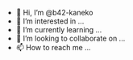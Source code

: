 - 👋 Hi, I’m @b42-kaneko
- 👀 I’m interested in ...
- 🌱 I’m currently learning ...
- 💞️ I’m looking to collaborate on ...
- 📫 How to reach me ...

<!---
b42-kaneko/b42-kaneko is a ✨ special ✨ repository because its `README.md` (this file) appears on your GitHub profile.
You can click the Preview link to take a look at your changes.
--->

